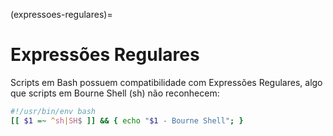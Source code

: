 (expressoes-regulares)=
        
# Expressões Regulares

Scripts em Bash possuem compatibilidade com Expressões Regulares, algo que scripts em Bourne Shell (sh) não
reconhecem:

```bash
#!/usr/bin/env bash
[[ $1 =~ ^sh|SH$ ]] && { echo "$1 - Bourne Shell"; }
```
